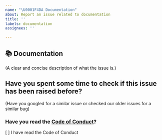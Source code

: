 ```yaml
---
name: "\U0001F4DA Documentation"
about: Report an issue related to documentation
title: ''
labels: documentation
assignees: ''

---
```


## 📚 Documentation

(A clear and concise description of what the issue is.)

## Have you spent some time to check if this issue has been raised before?

(Have you googled for a similar issue or checked our older issues for a similar bug)

### Have you read the [Code of Conduct](https://github.com/SoftCreatR/imei/blob/main/CODE_OF_CONDUCT.md)?

[ ] I have read the Code of Conduct
